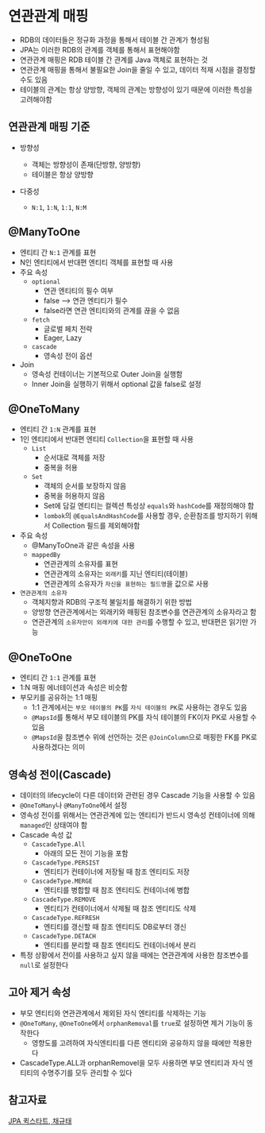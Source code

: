 #   연관관계 매핑
- RDB의 데이터들은 정규화 과정을 통해서 테이블 간 관계가 형성됨
- JPA는 이러한 RDB의 관계를 객체를 통해서 표현해야함
- 연관관계 매핑은 RDB 테이블 간 관계를 Java 객체로 표현하는 것
- 연관관계 매핑을 통해서 불필요한 Join을 줄일 수 있고, 데이터 적재 시점을 결정할 수도 있음
- 테이블의 관계는 항상 양방향, 객체의 관계는 방향성이 있기 때문에 이러한 특성을 고려해야함

##  연관관계 매핑 기준
- 방향성
  - 객체는 방향성이 존재(단방향, 양방향)
  - 테이블은 항상 양방향

- 다중성
  - `N:1`, `1:N`, `1:1`, `N:M`

##  @ManyToOne
- 엔티티 간 `N:1` 관계를 표현
- N인 엔티티에서 반대편 엔티티 객체를 표현할 때 사용
- 주요 속성
  - `optional`
    - 연관 엔티티의 필수 여부
    - false --> 연관 엔티티가 필수
    - false라면 연관 엔티티와의 관계를 끊을 수 없음
  - `fetch`
    - 글로벌 페치 전략
    - Eager, Lazy
  - `cascade`
    - 영속성 전이 옵션
- Join
  - 영속성 컨테이너는 기본적으로 Outer Join을 실행함
  - Inner Join을 실행하기 위해서 optional 값을 false로 설정

##  @OneToMany
- 엔티티 간 `1:N` 관계를 표현
- 1인 엔티티에서 반대편 엔티티 `Collection`을 표현할 때 사용
  - `List`
    - 순서대로 객체를 저장
    - 중복을 허용
  - `Set`
    - 객체의 순서를 보장하지 않음
    - 중복을 허용하지 않음
    - Set에 담길 엔티티는 컬렉션 특성상 `equals`와 `hashCode`를 재정의해야 함
    - `lombok`의 `@EqualsAndHashCode`를 사용할 경우, 순환참조를 방지하기 위해서 Collection 필드를 제외해야함
- 주요 속성
  - @ManyToOne과 같은 속성을 사용
  - `mappedBy`
    - 연관관계의 소유자를 표현
    - 연관관계의 소유자는 `외래키`를 지닌 엔티티(테이블)
    - 연관관계의 소유자가 `자신을 표현하는 필드명`을 값으로 사용
- `연관관계의 소유자`
  - 객체지향과 RDB의 구조적 불일치를 해결하기 위한 방법
  - 양방향 연관관계에서는 외래키와 매핑된 참조변수를 연관관계의 소유자라고 함
  - 연관관계의 `소유자만이 외래키에 대한 관리`를 수행할 수 있고, 반대편은 읽기만 가능

##  @OneToOne
- 엔티티 간 `1:1` 관계를 표현
- 1:N 매핑 에너테이션과 속성은 비슷함
- 부모키를 공유하는 1:1 매핑
  - 1:1 관계에서는 `부모 테이블의 PK`를 `자식 테이블의 PK`로 사용하는 경우도 있음
  - `@MapsId`를 통해서 부모 테이블의 PK를 자식 테이블의 FK이자 PK로 사용할 수 있음
  - `@MapsId`을 참조변수 위에 선언하는 것은 `@JoinColumn`으로 매핑한 FK를 PK로 사용하겠다는 의미

##  영속성 전이(Cascade)
- 데이터의 lifecycle이 다른 데이터와 관련된 경우 Cascade 기능을 사용할 수 있음
- `@OneToMany`나 `@ManyToOne`에서 설정
- 영속성 전이를 위해서는 연관관계에 있는 엔티티가 반드시 영속성 컨테이너에 의해 `managed`인 상태여야 함
- Cascade 속성 값
  - `CascadeType.All`
    - 아래의 모든 전이 기능을 포함
  - `CascadeType.PERSIST`
    - 엔티티가 컨테이너에 저장될 때 참조 엔티티도 저장
  - `CascadeType.MERGE`
    - 엔티티를 병합할 때 참조 엔티티도 컨테이너에 병합
  - `CascadeType.REMOVE`
    - 엔티티가 컨테이너에서 삭제될 때 참조 엔티티도 삭제
  - `CascadeType.REFRESH`
    - 엔티티를 갱신할 때 참조 엔티티도 DB로부터 갱신
  - `CascadeType.DETACH`
    - 엔티티를 분리할 때 참조 엔티티도 컨테이너에서 분리
- 특정 상황에서 전이를 사용하고 싶지 않을 때에는 연관관계에 사용한 참조변수를 `null`로 설정한다

##  고아 제거 속성
- 부모 엔티티와 연관관계에서 제외된 자식 엔티티를 삭제하는 기능
- `@OneToMany`, `@OneToOne`에서 `orphanRemoval`를 `true`로 설정하면 제거 기능이 동작한다
  - 영향도를 고려하여 자식엔티티를 다른 엔티티와 공유하지 않을 때에만 적용한다
- CascadeType.ALL과 orphanRemovel을 모두 사용하면 부모 엔티티과 자식 엔티티의 수명주기를 모두 관리할 수 있다

##  참고자료
[JPA 퀵스타트, 채규태](http://www.kyobobook.co.kr/product/detailViewKor.laf?ejkGb=KOR&mallGb=KOR&barcode=9791186710586&orderClick=LEA&Kc=)